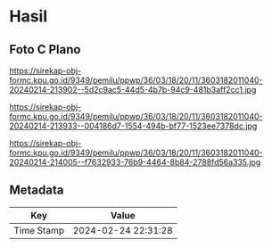 # Hasil

## Foto C Plano

https://sirekap-obj-formc.kpu.go.id/9349/pemilu/ppwp/36/03/18/20/11/3603182011040-20240214-213902--5d2c9ac5-44d5-4b7b-94c9-481b3aff2cc1.jpg

https://sirekap-obj-formc.kpu.go.id/9349/pemilu/ppwp/36/03/18/20/11/3603182011040-20240214-213933--004186d7-1554-494b-bf77-1523ee7378dc.jpg

https://sirekap-obj-formc.kpu.go.id/9349/pemilu/ppwp/36/03/18/20/11/3603182011040-20240214-214005--f7632933-76b9-4464-8b84-2788fd56a335.jpg


## Metadata

| Key        | Value               |
| ---------- | ------------------- |
| Time Stamp | 2024-02-24 22:31:28 |



